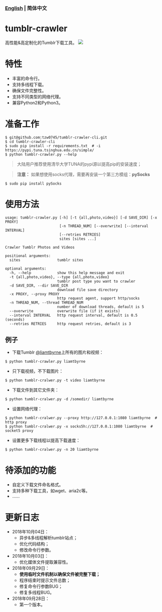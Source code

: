 ### [English](/README.md) | 简体中文

# tumblr-crawler
高性能&高定制化的Tumblr下载工具。
![](http://pictures.tzw0745.cn/18-9-29/13036783.jpg)

# 特性 
* 丰富的命令行。
* 支持多线程下载。
* 确保文件完整性。
* 支持不同类型的网络代理。
* 兼容Python2和Python3。

# 准备工作
```shell
$ git@github.com:tzw0745/tumblr-crawler-cli.git
$ cd tumblr-crawler-cli
$ sudo pip install -r requirements.txt  # -i https://pypi.tuna.tsinghua.edu.cn/simple/
$ python tumblr-crawler.py --help
```
> 大陆用户推荐使用清华大学TUNA的pypi源以提高pip的安装速度；

> **注意：** 如果想使用socks代理，需要再安装一个第三方模组：**pySocks**
```shell
$ sudo pip install pySocks
```

# 使用方法
```shell
usage: tumblr-crawler.py [-h] [-t {all,photo,video}] [-d SAVE_DIR] [-x PROXY]
                         [-n THREAD_NUM] [--overwrite] [--interval INTERVAL]
                         [--retries RETRIES]
                         sites [sites ...]

Crawler Tumblr Photos and Videos

positional arguments:
  sites                 tumblr sites

optional arguments:
  -h, --help            show this help message and exit
  -t {all,photo,video}, --type {all,photo,video}
                        tumblr post type you want to crawler
  -d SAVE_DIR, --dir SAVE_DIR
                        download file save directory
  -x PROXY, --proxy PROXY
                        http request agent, support http/socks
  -n THREAD_NUM, --thread THREAD_NUM
                        number of download threads, default is 5
  --overwrite           overwrite file (if it exists)
  --interval INTERVAL   http request interval, default is 0.5 (seconds)
  --retries RETRIES     http request retries, default is 3
```

## 例子
* 下载Tumblr [@liamtbyrne](http://liamtbyrne.tumblr.com)上所有的图片和视频：
```shell
$ python tumblr-crawler.py liamtbyrne
```

* 只下载视频，不下载图片：
```shell
$ python tumblr-cralwer.py -t video liamtbyrne
```

* 下载文件到其它文件夹：
```shell
$ python tumblr-cralwer.py -d /somedir/ liamtbyrne
```

* 设置网络代理：
```shell
$ python tumblr-cralwer.py --proxy http://127.0.0.1:1080 liamtbyrne  # http proxy
$ python tumblr-cralwer.py -x socks5h://127.0.0.1:1080 liamtbyrne  # socket5 proxy
```

* 设置更多下载线程以提高下载速度：
```shell
$ python tumblr-cralwer.py -n 20 liamtbyrne
```

# 待添加的功能
* 自定义下载文件命名格式。
* 支持多种下载工具，如wget、aria2c等。
* ……

# 更新日志
* 2018年10月04日：
  * 异步&多线程解析tumblr站点；
  * 优化代码结构；
  * 修改命令行参数。
* 2018年10月03日：
  * 优化媒体文件提取兼容性。
* 2018年09月29日：
  * **使用临时文件机制以确保文件被完整下载；**
  * 程序结束时提示文件总数；
  * 修复命令行参数BUG；
  * 修复多线程BUG。
* 2018年09月28日：
  * 第一个版本。
